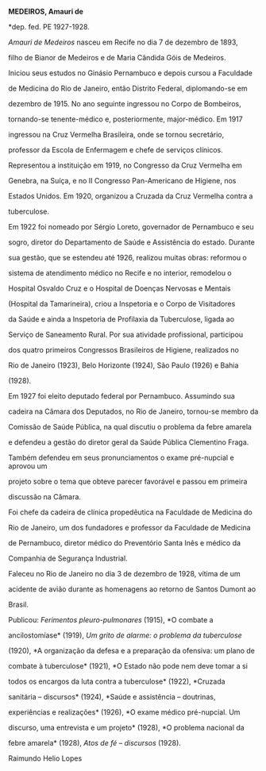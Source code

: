 **MEDEIROS, Amauri de**



\*dep. fed. PE 1927-1928.



*Amauri de Medeiros* nasceu em Recife no dia 7 de dezembro de 1893,

filho de Bianor de Medeiros e de Maria Cândida Góis de Medeiros.



Iniciou seus estudos no Ginásio Pernambuco e depois cursou a Faculdade

de Medicina do Rio de Janeiro, então Distrito Federal, diplomando-se em

dezembro de 1915. No ano seguinte ingressou no Corpo de Bombeiros,

tornando-se tenente-médico e, posteriormente, major-médico. Em 1917

ingressou na Cruz Vermelha Brasileira, onde se tornou secretário,

professor da Escola de Enfermagem e chefe de serviços clínicos.

Representou a instituição em 1919, no Congresso da Cruz Vermelha em

Genebra, na Suíça, e no II Congresso Pan-Americano de Higiene, nos

Estados Unidos. Em 1920, organizou a Cruzada da Cruz Vermelha contra a

tuberculose.



Em 1922 foi nomeado por Sérgio Loreto, governador de Pernambuco e seu

sogro, diretor do Departamento de Saúde e Assistência do estado. Durante

sua gestão, que se estendeu até 1926, realizou muitas obras: reformou o

sistema de atendimento médico no Recife e no interior, remodelou o

Hospital Osvaldo Cruz e o Hospital de Doenças Nervosas e Mentais

(Hospital da Tamarineira), criou a Inspetoria e o Corpo de Visitadores

da Saúde e ainda a Inspetoria de Profilaxia da Tuberculose, ligada ao

Serviço de Saneamento Rural. Por sua atividade profissional, participou

dos quatro primeiros Congressos Brasileiros de Higiene, realizados no

Rio de Janeiro (1923), Belo Horizonte (1924), São Paulo (1926) e Bahia

(1928).



Em 1927 foi eleito deputado federal por Pernambuco. Assumindo sua

cadeira na Câmara dos Deputados, no Rio de Janeiro, tornou-se membro da

Comissão de Saúde Pública, na qual discutiu o problema da febre amarela

e defendeu a gestão do diretor geral da Saúde Pública Clementino Fraga.

Também defendeu em seus pronunciamentos o exame pré-nupcial e aprovou um

projeto sobre o tema que obteve parecer favorável e passou em primeira

discussão na Câmara.



Foi chefe da cadeira de clínica propedêutica na Faculdade de Medicina do

Rio de Janeiro, um dos fundadores e professor da Faculdade de Medicina

de Pernambuco, diretor médico do Preventório Santa Inês e médico da

Companhia de Segurança Industrial.



Faleceu no Rio de Janeiro no dia 3 de dezembro de 1928, vítima de um

acidente de avião durante as homenagens ao retorno de Santos Dumont ao

Brasil.



Publicou: *Ferimentos pleuro-pulmonares* (1915), *O combate a

ancilostomíase* (1919), *Um grito de alarme: o problema da tuberculose*

(1920), *A organização da defesa e a preparação da ofensiva: um plano de

combate à tuberculose* (1921), *O Estado não pode nem deve tomar a si

todos os encargos da luta contra a tuberculose* (1922), *Cruzada

sanitária – discursos* (1924), *Saúde e assistência – doutrinas,

experiências e realizações* (1926), *O exame médico pré-nupcial. Um

discurso, uma entrevista e um projeto* (1928), *O problema nacional da

febre amarela* (1928), *Atos de fé – discursos* (1928).



Raimundo Helio Lopes




